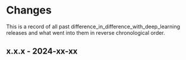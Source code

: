 # Changes

This is a record of all past difference_in_difference_with_deep_learning releases and what went into
them in reverse chronological order.


## x.x.x - 2024-xx-xx
